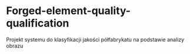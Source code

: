 # Forged-element-quality-qualification
Projekt systemu do klasyfikacji jakości półfabrykatu na podstawie analizy obrazu
